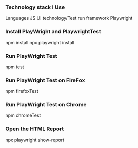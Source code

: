 ### Technology stack I Use
Languages	JS
UI technology/Test run framework	Playwright

### Install PlayWright and PlaywrightTest
npm install
npx playwright install

### Run PlayWright Test
npm test

### Run PlayWright Test on FireFox
npm firefoxTest

### Run PlayWright Test on Chrome
npm chromeTest

### Open the HTML Report
npx playwright show-report